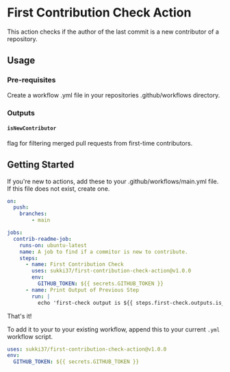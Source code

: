 # First Contribution Check Action

This action checks if the author of the last commit is a new contributor of a repository.

## Usage

### Pre-requisites

Create a workflow .yml file in your repositories .github/workflows directory.

### Outputs

#### `isNewContributor`

flag for filtering merged pull requests from first-time contributors.


## Getting Started

If you're new to actions, add these to your .github/workflows/main.yml file. If this file does not exist, create one.

```yml
on:
  push:
    branches:
        - main

jobs:
  contrib-readme-job:
    runs-on: ubuntu-latest
    name: A job to find if a commitor is new to contribute.
    steps:
      - name: First Contribution Check
        uses: sukki37/first-contribution-check-action@v1.0.0
        env:
          GITHUB_TOKEN: ${{ secrets.GITHUB_TOKEN }}
      - name: Print Output of Previous Step
        run: |
          echo 'first-check output is ${{ steps.first-check.outputs.is_new_contributor }}'
```

That's it!

To add it to your to your existing workflow, append this to your current `.yml` workflow script.

```yml
uses: sukki37/first-contribution-check-action@v1.0.0
env:
  GITHUB_TOKEN: ${{ secrets.GITHUB_TOKEN }}
```
